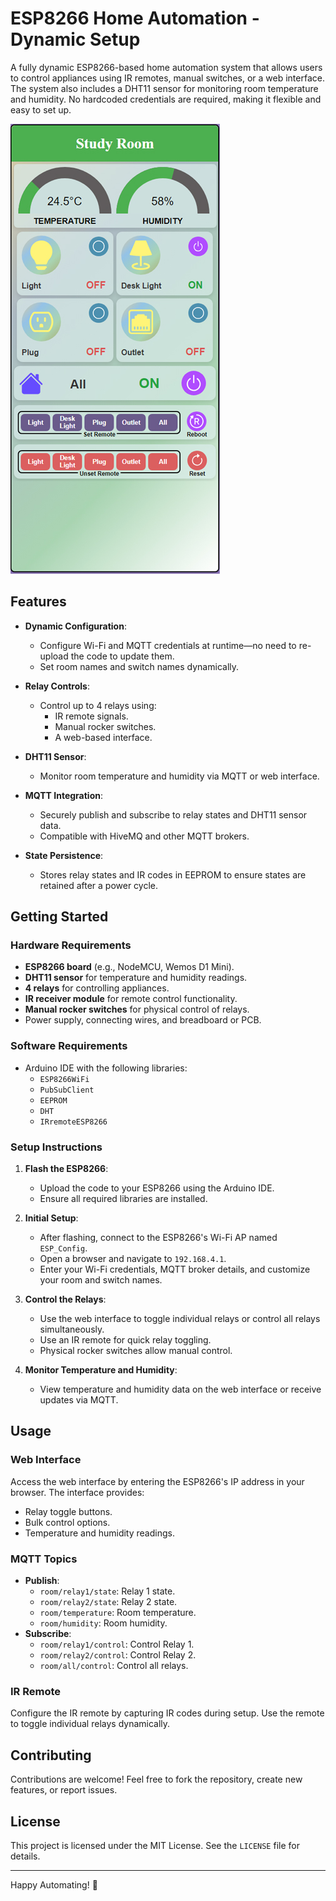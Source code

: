 # ESP8266 Home Automation - Dynamic Setup

A fully dynamic ESP8266-based home automation system that allows users to control appliances using IR remotes, manual switches, or a web interface. The system also includes a DHT11 sensor for monitoring room temperature and humidity. No hardcoded credentials are required, making it flexible and easy to set up.

 ![Image Alt](https://github.com/Subhendu1987/ESP8266/blob/0783b71cf12fec986d2e85ed57b445af37956346/dashboard.jpg)


## Features

- **Dynamic Configuration**: 
  - Configure Wi-Fi and MQTT credentials at runtime—no need to re-upload the code to update them.
  - Set room names and switch names dynamically.

- **Relay Controls**:
  - Control up to 4 relays using:
    - IR remote signals.
    - Manual rocker switches.
    - A web-based interface.

- **DHT11 Sensor**:
  - Monitor room temperature and humidity via MQTT or web interface.

- **MQTT Integration**:
  - Securely publish and subscribe to relay states and DHT11 sensor data.
  - Compatible with HiveMQ and other MQTT brokers.

- **State Persistence**:
  - Stores relay states and IR codes in EEPROM to ensure states are retained after a power cycle.

## Getting Started

### Hardware Requirements
- **ESP8266 board** (e.g., NodeMCU, Wemos D1 Mini).
- **DHT11 sensor** for temperature and humidity readings.
- **4 relays** for controlling appliances.
- **IR receiver module** for remote control functionality.
- **Manual rocker switches** for physical control of relays.
- Power supply, connecting wires, and breadboard or PCB.

### Software Requirements
- Arduino IDE with the following libraries:
  - `ESP8266WiFi`
  - `PubSubClient`
  - `EEPROM`
  - `DHT`
  - `IRremoteESP8266`

### Setup Instructions

1. **Flash the ESP8266**:
   - Upload the code to your ESP8266 using the Arduino IDE.
   - Ensure all required libraries are installed.

2. **Initial Setup**:
   - After flashing, connect to the ESP8266's Wi-Fi AP named `ESP_Config`.
   - Open a browser and navigate to `192.168.4.1`.
   - Enter your Wi-Fi credentials, MQTT broker details, and customize your room and switch names.

3. **Control the Relays**:
   - Use the web interface to toggle individual relays or control all relays simultaneously.
   - Use an IR remote for quick relay toggling.
   - Physical rocker switches allow manual control.

4. **Monitor Temperature and Humidity**:
   - View temperature and humidity data on the web interface or receive updates via MQTT.

## Usage

### Web Interface
Access the web interface by entering the ESP8266's IP address in your browser. The interface provides:
- Relay toggle buttons.
- Bulk control options.
- Temperature and humidity readings.

### MQTT Topics
- **Publish**:
  - `room/relay1/state`: Relay 1 state.
  - `room/relay2/state`: Relay 2 state.
  - `room/temperature`: Room temperature.
  - `room/humidity`: Room humidity.
- **Subscribe**:
  - `room/relay1/control`: Control Relay 1.
  - `room/relay2/control`: Control Relay 2.
  - `room/all/control`: Control all relays.

### IR Remote
Configure the IR remote by capturing IR codes during setup. Use the remote to toggle individual relays dynamically.

## Contributing
Contributions are welcome! Feel free to fork the repository, create new features, or report issues.

## License
This project is licensed under the MIT License. See the `LICENSE` file for details.

---

Happy Automating! 🎉
